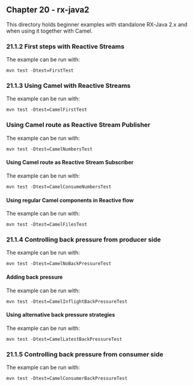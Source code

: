 Chapter 20 - rx-java2
---------------------

This directory holds beginner examples with standalone RX-Java 2.x
and when using it together with Camel.

### 21.1.2 First steps with Reactive Streams

The example can be run with:

    mvn test -Dtest=FirstTest

### 21.1.3 Using Camel with Reactive Streams

The example can be run with:

    mvn test -Dtest=CamelFirstTest

### Using Camel route as Reactive Stream Publisher

The example can be run with:

    mvn test -Dtest=CamelNumbersTest
    
#### Using Camel route as Reactive Stream Subscriber

The example can be run with:

    mvn test -Dtest=CamelConsumeNumbersTest
    
#### Using regular Camel components in Reactive flow

The example can be run with:

    mvn test -Dtest=CamelFilesTest
    
### 21.1.4 Controlling back pressure from producer side
    
The example can be run with:

    mvn test -Dtest=CamelNoBackPressureTest
        
#### Adding back pressure

The example can be run with:

    mvn test -Dtest=CamelInflightBackPressureTest
            
#### Using alternative back pressure strategies
            
The example can be run with:

    mvn test -Dtest=CamelLatestBackPressureTest
                
### 21.1.5 Controlling back pressure from consumer side
                
The example can be run with:

    mvn test -Dtest=CamelConsumerBackPressureTest                
